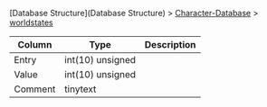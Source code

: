 [Database Structure](Database Structure) > [Character-Database](Character-Database) > [worldstates](worldstates)

Column | Type | Description
--- | --- | ---
Entry | int(10) unsigned | 
Value | int(10) unsigned | 
Comment | tinytext | 
